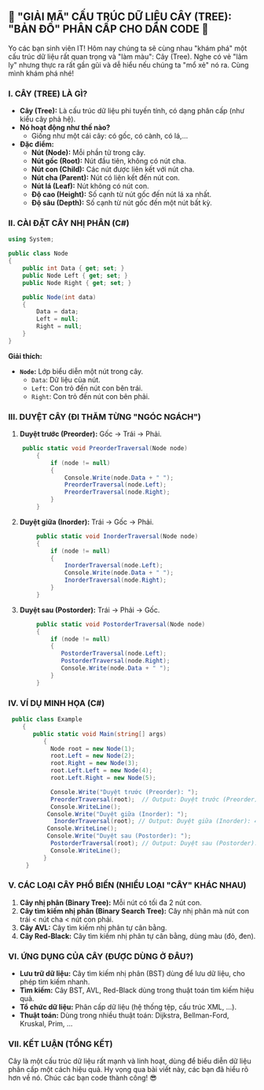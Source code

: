 ## **🚀 "GIẢI MÃ" CẤU TRÚC DỮ LIỆU CÂY (TREE): "BẢN ĐỒ" PHÂN CẤP CHO DÂN CODE 🚀**

Yo các bạn sinh viên IT! Hôm nay chúng ta sẽ cùng nhau "khám phá" một cấu trúc dữ liệu rất quan trọng và "làm màu": Cây (Tree). Nghe có vẻ "lâm ly" nhưng thực ra rất gần gũi và dễ hiểu nếu chúng ta "mổ xẻ" nó ra. Cùng mình khám phá nhé!

### **I. CÂY (TREE) LÀ GÌ?**

-   **Cây (Tree):** Là cấu trúc dữ liệu phi tuyến tính, có dạng phân cấp (như kiểu cây phả hệ).
-   **Nó hoạt động như thế nào?**
    -   Giống như một cái cây: có gốc, có cành, có lá,...
-   **Đặc điểm:**
    -   **Nút (Node):** Mỗi phần tử trong cây.
    -   **Nút gốc (Root):** Nút đầu tiên, không có nút cha.
    -   **Nút con (Child):** Các nút được liên kết với nút cha.
    -   **Nút cha (Parent):** Nút có liên kết đến nút con.
    -   **Nút lá (Leaf):** Nút không có nút con.
    -   **Độ cao (Height):** Số cạnh từ nút gốc đến nút lá xa nhất.
    -   **Độ sâu (Depth):** Số cạnh từ nút gốc đến một nút bất kỳ.

### **II. CÀI ĐẶT CÂY NHỊ PHÂN (C#)**

```csharp
using System;

public class Node
{
    public int Data { get; set; }
    public Node Left { get; set; }
    public Node Right { get; set; }

    public Node(int data)
    {
        Data = data;
        Left = null;
        Right = null;
    }
}
```

**Giải thích:**

-   **`Node`:** Lớp biểu diễn một nút trong cây.
    -   `Data`: Dữ liệu của nút.
    -   `Left`: Con trỏ đến nút con bên trái.
    -   `Right`: Con trỏ đến nút con bên phải.

### **III. DUYỆT CÂY (ĐI THĂM TỪNG "NGÓC NGÁCH")**

1.  **Duyệt trước (Preorder):** Gốc -> Trái -> Phải.

```csharp
    public static void PreorderTraversal(Node node)
        {
            if (node != null)
            {
                Console.Write(node.Data + " ");
                PreorderTraversal(node.Left);
                PreorderTraversal(node.Right);
            }
        }
```

2.  **Duyệt giữa (Inorder):** Trái -> Gốc -> Phải.

```csharp
        public static void InorderTraversal(Node node)
        {
            if (node != null)
            {
                InorderTraversal(node.Left);
                Console.Write(node.Data + " ");
                InorderTraversal(node.Right);
            }
        }
```

3.  **Duyệt sau (Postorder):** Trái -> Phải -> Gốc.

```csharp
        public static void PostorderTraversal(Node node)
        {
            if (node != null)
            {
               PostorderTraversal(node.Left);
               PostorderTraversal(node.Right);
               Console.Write(node.Data + " ");
            }
        }
```

### **IV. VÍ DỤ MINH HỌA (C#)**

```csharp
 public class Example
    {
       public static void Main(string[] args)
          {
            Node root = new Node(1);
            root.Left = new Node(2);
            root.Right = new Node(3);
            root.Left.Left = new Node(4);
            root.Left.Right = new Node(5);

            Console.Write("Duyệt trước (Preorder): ");
            PreorderTraversal(root);  // Output: Duyệt trước (Preorder): 1 2 4 5 3
            Console.WriteLine();
           Console.Write("Duyệt giữa (Inorder): ");
             InorderTraversal(root); // Output: Duyệt giữa (Inorder): 4 2 5 1 3
           Console.WriteLine();
           Console.Write("Duyệt sau (Postorder): ");
            PostorderTraversal(root); // Output: Duyệt sau (Postorder): 4 5 2 3 1
            Console.WriteLine();
          }
     }
```

### **V. CÁC LOẠI CÂY PHỔ BIẾN (NHIỀU LOẠI "CÂY" KHÁC NHAU)**

1.  **Cây nhị phân (Binary Tree):** Mỗi nút có tối đa 2 nút con.
2.  **Cây tìm kiếm nhị phân (Binary Search Tree):** Cây nhị phân mà nút con trái < nút cha < nút con phải.
3.  **Cây AVL:** Cây tìm kiếm nhị phân tự cân bằng.
4.  **Cây Red-Black:** Cây tìm kiếm nhị phân tự cân bằng, dùng màu (đỏ, đen).

### **VI. ỨNG DỤNG CỦA CÂY (ĐƯỢC DÙNG Ở ĐÂU?)**

-   **Lưu trữ dữ liệu:** Cây tìm kiếm nhị phân (BST) dùng để lưu dữ liệu, cho phép tìm kiếm nhanh.
-   **Tìm kiếm:** Cây BST, AVL, Red-Black dùng trong thuật toán tìm kiếm hiệu quả.
-   **Tổ chức dữ liệu:** Phân cấp dữ liệu (hệ thống tệp, cấu trúc XML, ...).
-   **Thuật toán:** Dùng trong nhiều thuật toán: Dijkstra, Bellman-Ford, Kruskal, Prim, ...

### **VII. KẾT LUẬN (TỔNG KẾT)**

Cây là một cấu trúc dữ liệu rất mạnh và linh hoạt, dùng để biểu diễn dữ liệu phân cấp một cách hiệu quả. Hy vọng qua bài viết này, các bạn đã hiểu rõ hơn về nó. Chúc các bạn code thành công! 😎

